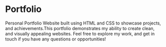 # Portfolio
Personal Portfolio Website built using HTML and CSS to showcase projects, and achievements.This portfolio demonstrates my ability to create clean, and visually appealing websites. Feel free to explore my work, and get in touch if you have any questions or opportunities!
